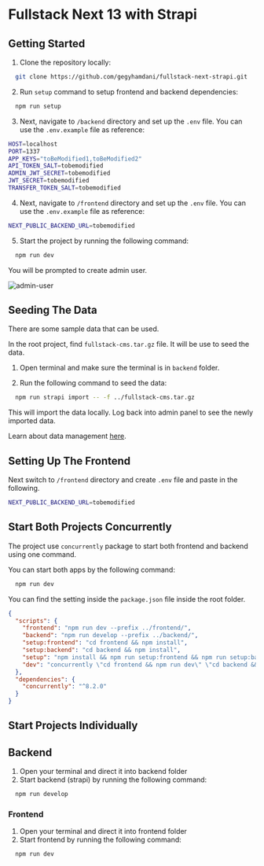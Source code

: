 # Fullstack Next 13 with Strapi

## Getting Started

1. Clone the repository locally:

```bash
  git clone https://github.com/gegyhamdani/fullstack-next-strapi.git
```

2. Run `setup` command to setup frontend and backend dependencies:

```bash
  npm run setup
```

3. Next, navigate to `/backend` directory and set up the `.env` file. You can use the `.env.example` file as reference:

```bash
HOST=localhost
PORT=1337
APP_KEYS="toBeModified1,toBeModified2"
API_TOKEN_SALT=tobemodified
ADMIN_JWT_SECRET=tobemodified
JWT_SECRET=tobemodified
TRANSFER_TOKEN_SALT=tobemodified
```

4. Next, navigate to `/frontend` directory and set up the `.env` file. You can use the `.env.example` file as reference:

```bash
NEXT_PUBLIC_BACKEND_URL=tobemodified
```

5. Start the project by running the following command:

```bash
  npm run dev
```

You will be prompted to create admin user.

![admin-user](https://user-images.githubusercontent.com/6153188/231865420-5f03a90f-b893-4057-9634-9632920a7d97.gif)

## Seeding The Data

There are some sample data that can be used.

In the root project, find `fullstack-cms.tar.gz` file. It will be use to seed the data.

1. Open terminal and make sure the terminal is in `backend` folder.

2. Run the following command to seed the data:

```bash
  npm run strapi import -- -f ../fullstack-cms.tar.gz
```

This will import the data locally. Log back into admin panel to see the newly imported data.

Learn about data management [here](https://docs.strapi.io/dev-docs/data-management).

## Setting Up The Frontend

Next switch to `/frontend` directory and create `.env` file and paste in the following. 

```bash
NEXT_PUBLIC_BACKEND_URL=tobemodified

```

## Start Both Projects Concurrently

The project use `concurrently` package to start both frontend and backend using one command.

You can start both apps by the following command:
```bash
  npm run dev
```

You can find the setting inside the `package.json` file inside the root folder.

```json
{
  "scripts": {
    "frontend": "npm run dev --prefix ../frontend/",
    "backend": "npm run develop --prefix ../backend/",
    "setup:frontend": "cd frontend && npm install",
    "setup:backend": "cd backend && npm install",
    "setup": "npm install && npm run setup:frontend && npm run setup:backend",
    "dev": "concurrently \"cd frontend && npm run dev\" \"cd backend && npm run develop develop\""
  },
  "dependencies": {
    "concurrently": "^8.2.0"
  }
}
```


## Start Projects Individually

## Backend
1. Open your terminal and direct it into backend folder
2. Start backend (strapi) by running the following command:

```bash
  npm run develop
```

### Frontend
1. Open your terminal and direct it into frontend folder
2. Start frontend by running the following command:
```bash
  npm run dev
```